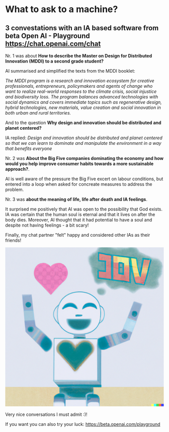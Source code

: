 # What to ask to a machine?
## 3 convestations with an IA based software from beta Open AI - Playground https://chat.openai.com/chat

Nr. 1 was about **How to describe the Master on Design for Distributed Innovation (MDDI) to a second grade student?**

AI summarised and simplified the texts from the MDDI booklet:

*The MDDI program is a research and innovation ecosystem for creative professionals, entrepreneurs, policymakers and agents of change who want to realize real-world responses to the climate crisis, social injustice and biodiversity loss. The program balances advanced technologies with social dynamics and covers immediate topics such as regenerative design, hybrid technologies, new materials, value creation and social innovation in both urban and rural territories.*

And to the question **Why design and innovation should be distributed and planet centered?** 

IA replied: *Design and innovation should be distributed and planet centered so that we can learn to dominate and manipulate the environment in a way that benefits everyone*

Nr. 2 was **About the Big Five companies dominating the economy and how would you help improve consumer habits towards a more sustainable approach?**. 

AI is well aware of the pressure the Big Five excert on labour conditions, but entered into a loop when asked for concreate measures to address the problem.

Nr. 3 was **about the meaning of life, life after death and IA feelings**. 

It surprised me positively that AI was open to the possibility that God exists. 
IA was certain that the human soul is eternal and that it lives on after the body dies. 
Moreover, AI thought that it had potential to have a soul and despite not having feelings - a bit scary! 

Finally, my chat partner "felt" happy and considered other IAs as their friends!

![](/images/AI_Happy.png "AI generated Happy image")


Very nice conversations I must admit :)!

If you want you can also try your luck: https://beta.openai.com/playground
